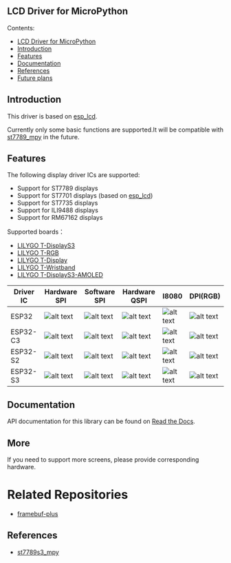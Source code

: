 LCD Driver for MicroPython
------------------------------

Contents:

- [LCD Driver for MicroPython](#lcd-driver-for-micropython)
- [Introduction](#introduction)
- [Features](#features)
- [Documentation](#documentation)
- [References](#references)
- [Future plans](#future-plans)

## Introduction

This driver is based on [esp_lcd](https://docs.espressif.com/projects/esp-idf/en/latest/esp32/api-reference/peripherals/lcd.html).

Currently only some basic functions are supported.It will be compatible with [st7789_mpy](https://github.com/russhughes/st7789_mpy) in the future.

## Features

The following display driver ICs are supported:

- Support for ST7789 displays
- Support for ST7701 displays (based on [esp_lcd](https://docs.espressif.com/projects/esp-idf/en/latest/esp32/api-reference/peripherals/lcd.html))
- Support for ST7735 displays
- Support for ILI9488 displays
- Support for RM67162 displays

Supported boards：

- [LILYGO T-DisplayS3](https://github.com/Xinyuan-LilyGO/T-Display-S3)
- [LILYGO T-RGB](https://github.com/Xinyuan-LilyGO/T-RGB)
- [LILYGO T-Display](https://github.com/Xinyuan-LilyGO/TTGO-T-Display)
- [LILYGO T-Wristband](https://github.com/Xinyuan-LilyGO/T-Wristband)
- [LILYGO T-DisplayS3-AMOLED](https://github.com/Xinyuan-LilyGO/T-Display-S3-AMOLED)

| Driver IC | Hardware SPI     | Software SPI     | Hardware QSPI    | I8080            | DPI(RGB)         |
| --------- | ---------------- | ---------------- | ---------------- | ---------------- | ---------------- |
| ESP32     | ![alt text][1]   | ![alt text][4]   | ![alt text][1]   | ![alt text][1]   | ![alt text][2]   |
| ESP32-C3  | ![alt text][3]   | ![alt text][4]   | ![alt text][3]   | ![alt text][2]   | ![alt text][2]   |
| ESP32-S2  | ![alt text][3]   | ![alt text][4]   | ![alt text][3]   | ![alt text][3]   | ![alt text][2]   |
| ESP32-S3  | ![alt text][1]   | ![alt text][4]   | ![alt text][1]   | ![alt text][1]   | ![alt text][1]   |

[1]: https://camo.githubusercontent.com/bd5f5f82b920744ff961517942e99a46699fee58737cd9b31bf56e5ca41b781b/68747470733a2f2f696d672e736869656c64732e696f2f62616467652f2d737570706f727465642d677265656e
[2]: https://img.shields.io/badge/-not%20support-lightgrey
[3]: https://img.shields.io/badge/-untested-red
[4]: https://img.shields.io/badge/-todo-blue

## Documentation

API documentation for this library can be found on [Read the Docs](https://lcd-binding-micropython.readthedocs.io/en/latest/).

## More

If you need to support more screens, please provide corresponding hardware.

# Related Repositories

- [framebuf-plus](https://github.com/lbuque/framebuf-plus)

## References

- [st7789s3_mpy](https://github.com/russhughes/st7789s3_mpy)
